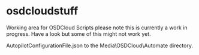 # osdcloudstuff
Working area for OSDCloud Scripts please note this is currently a work in progress. Have a look but some of this might not work yet.

AutopilotConfigurationFile.json to the Media\OSDCloud\Automate directory.